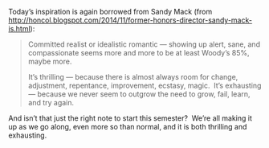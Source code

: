 ---
---

Today’s inspiration is again borrowed from Sandy Mack (from
http://honcol.blogspot.com/2014/11/former-honors-director-sandy-mack-is.html):

> Committed realist or idealistic romantic — showing up alert, sane, and
> compassionate seems more and more to be at least Woody’s 85%, maybe more.
> 
> It’s thrilling — because there is almost always room for change, adjustment,
> repentance, improvement, ecstasy, magic.  It’s exhausting — because we never
> seem to outgrow the need to grow, fail, learn, and try again.

And isn’t that just the right note to start this semester?  We’re all making it
up as we go along, even more so than normal, and it is both thrilling and
exhausting.

